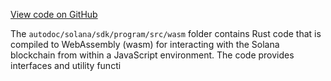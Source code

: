 [View code on GitHub](https://github.com/solana-labs/solana/tree/master/na/sdk/program/src/wasm)

The `autodoc/solana/sdk/program/src/wasm` folder contains Rust code that is compiled to WebAssembly (wasm) for interacting with the Solana blockchain from within a JavaScript environment. The code provides interfaces and utility functi
